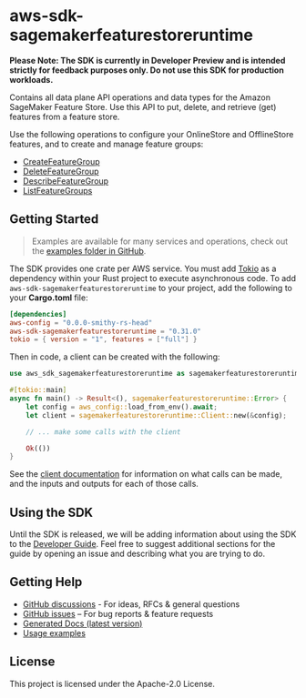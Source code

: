 # aws-sdk-sagemakerfeaturestoreruntime

**Please Note: The SDK is currently in Developer Preview and is intended strictly for
feedback purposes only. Do not use this SDK for production workloads.**

Contains all data plane API operations and data types for the Amazon SageMaker Feature Store. Use this API to put, delete, and retrieve (get) features from a feature store.

Use the following operations to configure your OnlineStore and OfflineStore features, and to create and manage feature groups:
  - [CreateFeatureGroup](https://docs.aws.amazon.com/sagemaker/latest/APIReference/API_CreateFeatureGroup.html)
  - [DeleteFeatureGroup](https://docs.aws.amazon.com/sagemaker/latest/APIReference/API_DeleteFeatureGroup.html)
  - [DescribeFeatureGroup](https://docs.aws.amazon.com/sagemaker/latest/APIReference/API_DescribeFeatureGroup.html)
  - [ListFeatureGroups](https://docs.aws.amazon.com/sagemaker/latest/APIReference/API_ListFeatureGroups.html)

## Getting Started

> Examples are available for many services and operations, check out the
> [examples folder in GitHub](https://github.com/awslabs/aws-sdk-rust/tree/main/examples).

The SDK provides one crate per AWS service. You must add [Tokio](https://crates.io/crates/tokio)
as a dependency within your Rust project to execute asynchronous code. To add `aws-sdk-sagemakerfeaturestoreruntime` to
your project, add the following to your **Cargo.toml** file:

```toml
[dependencies]
aws-config = "0.0.0-smithy-rs-head"
aws-sdk-sagemakerfeaturestoreruntime = "0.31.0"
tokio = { version = "1", features = ["full"] }
```

Then in code, a client can be created with the following:

```rust
use aws_sdk_sagemakerfeaturestoreruntime as sagemakerfeaturestoreruntime;

#[tokio::main]
async fn main() -> Result<(), sagemakerfeaturestoreruntime::Error> {
    let config = aws_config::load_from_env().await;
    let client = sagemakerfeaturestoreruntime::Client::new(&config);

    // ... make some calls with the client

    Ok(())
}
```

See the [client documentation](https://docs.rs/aws-sdk-sagemakerfeaturestoreruntime/latest/aws_sdk_sagemakerfeaturestoreruntime/client/struct.Client.html)
for information on what calls can be made, and the inputs and outputs for each of those calls.

## Using the SDK

Until the SDK is released, we will be adding information about using the SDK to the
[Developer Guide](https://docs.aws.amazon.com/sdk-for-rust/latest/dg/welcome.html). Feel free to suggest
additional sections for the guide by opening an issue and describing what you are trying to do.

## Getting Help

* [GitHub discussions](https://github.com/awslabs/aws-sdk-rust/discussions) - For ideas, RFCs & general questions
* [GitHub issues](https://github.com/awslabs/aws-sdk-rust/issues/new/choose) – For bug reports & feature requests
* [Generated Docs (latest version)](https://awslabs.github.io/aws-sdk-rust/)
* [Usage examples](https://github.com/awslabs/aws-sdk-rust/tree/main/examples)

## License

This project is licensed under the Apache-2.0 License.

